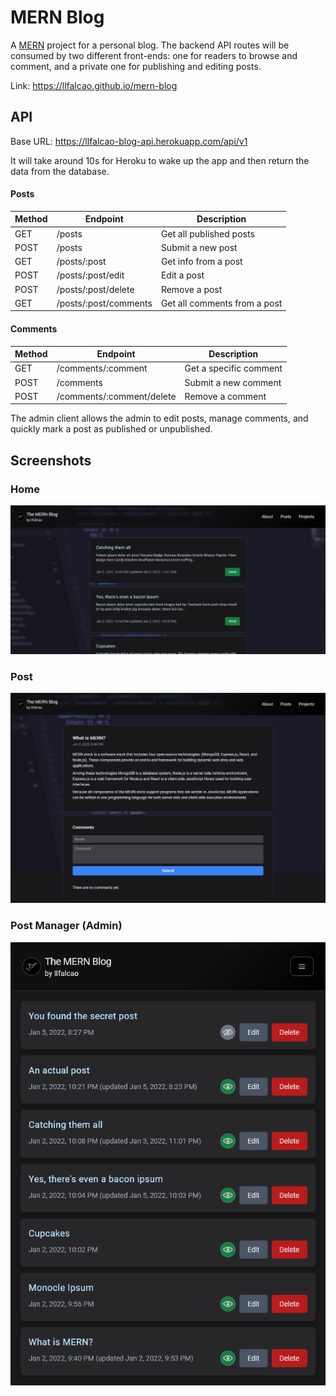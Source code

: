 # MERN Blog

A [MERN](https://www.mongodb.com/mern-stack) project for a personal blog. The backend API routes will be consumed by two different front-ends: one for readers to browse and comment, and a private one for publishing and editing posts.

Link: https://llfalcao.github.io/mern-blog

## API

Base URL: https://llfalcao-blog-api.herokuapp.com/api/v1

It will take around 10s for Heroku to wake up the app and then return the data from the database.

#### Posts

| Method | Endpoint              | Description                  |
| ------ | --------------------- | ---------------------------- |
| GET    | /posts                | Get all published posts      |
| POST   | /posts                | Submit a new post            |
| GET    | /posts/:post          | Get info from a post         |
| POST   | /posts/:post/edit     | Edit a post                  |
| POST   | /posts/:post/delete   | Remove a post                |
| GET    | /posts/:post/comments | Get all comments from a post |

#### Comments

| Method | Endpoint                  | Description            |
| ------ | ------------------------- | ---------------------- |
| GET    | /comments/:comment        | Get a specific comment |
| POST   | /comments                 | Submit a new comment   |
| POST   | /comments/:comment/delete | Remove a comment       |

The admin client allows the admin to edit posts, manage comments, and quickly mark a post as published or unpublished.

## Screenshots

### Home

![Homepage](./docs/home.png)

### Post

![Post](./docs/post.png)

### Post Manager (Admin)

![Home (Admin)](./docs/admin.png)
